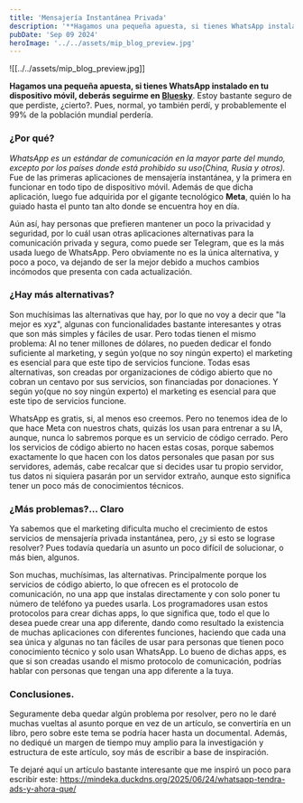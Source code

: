 ```yaml
---
title: 'Mensajería Instantánea Privada'
description: '**Hagamos una pequeña apuesta, si tienes WhatsApp instalado en tu dispositivo móvil, deberás seguirme en Bluesky'
pubDate: 'Sep 09 2024'
heroImage: '../../assets/mip_blog_preview.jpg'
---
```


![[../../assets/mip_blog_preview.jpg]]

**Hagamos una pequeña apuesta, si tienes WhatsApp instalado en tu dispositivo móvil, deberás seguirme en [Bluesky](https://bsky.app/diegoaep07.github.io)**. Estoy bastante seguro de que perdiste, ¿cierto?. Pues, normal, yo también perdí, y probablemente el 99% de la población mundial perdería.
### ¿Por qué?
*WhatsApp es un estándar de comunicación en la mayor parte del mundo, excepto por los países donde está prohibido su uso(China, Rusia y otros).* Fue de las primeras aplicaciones de mensajería instantánea, y la primera en funcionar en todo tipo de dispositivo móvil. Además de que dicha aplicación, luego fue adquirida por el gigante tecnológico **Meta**, quién lo ha guiado hasta el punto tan alto donde se encuentra hoy en día.

Aún así, hay personas que prefieren mantener un poco la privacidad y seguridad, por lo cuál usan otras aplicaciones alternativas para la comunicación privada y segura, como puede ser Telegram, que es la más usada luego de WhatsApp. Pero obviamente no es la única alternativa, y poco a poco, va dejando de ser la mejor debido a muchos cambios incómodos que presenta con cada actualización.
### ¿Hay más alternativas?
Son muchísimas las alternativas que hay, por lo que no voy a decir que "la mejor es xyz", algunas con funcionalidades bastante interesantes y otras que son más simples y fáciles de usar. Pero todas tienen el mismo problema: Al no tener millones de dólares, no pueden dedicar el fondo suficiente al marketing, y según yo(que no soy ningún experto) el marketing es esencial para que este tipo de servicios funcione. Todas esas alternativas, son creadas por organizaciones de código abierto que no cobran un centavo por sus servicios, son financiadas por donaciones. Y según yo(que no soy ningún experto) el marketing es esencial para que este tipo de servicios funcione.

WhatsApp es gratis, si, al menos eso creemos. Pero no tenemos idea de lo que hace Meta con nuestros chats, quizás los usan para entrenar a su IA, aunque, nunca lo sabremos porque es un servicio de código cerrado. Pero los servicios de código abierto no hacen estas cosas, porque sabemos exactamente lo que hacen con los datos personales que pasan por sus servidores, además, cabe recalcar que si decides usar tu propio servidor, tus datos ni siquiera pasarán por un servidor extraño, aunque esto significa tener un poco más de conocimientos técnicos.
### ¿Más problemas?... Claro
Ya sabemos que el marketing dificulta mucho el crecimiento de estos servicios de mensajería privada instantánea, pero, ¿y si esto se lograse resolver? Pues todavía quedaría un asunto un poco difícil de solucionar, o más bien, algunos.

Son muchas, muchísimas, las alternativas. Principalmente porque los servicios de código abierto, lo que ofrecen es el protocolo de comunicación, no una app que instalas directamente y con solo poner tu número de teléfono ya puedes usarla. Los programadores usan estos protocolos para crear dichas apps, lo que significa que, todo el que lo desea puede crear una app diferente, dando como resultado la existencia de muchas aplicaciones con diferentes funciones, haciendo que cada una sea única y algunas no tan fáciles de usar para personas que tienen poco conocimiento técnico y solo usan WhatsApp. Lo bueno de dichas apps, es que si son creadas usando el mismo protocolo de comunicación, podrías hablar con personas que tengan una app diferente a la tuya.
### Conclusiones.
Seguramente deba quedar algún problema por resolver, pero no le daré muchas vueltas al asunto porque en vez de un artículo, se convertiría en un libro, pero sobre este tema se podría hacer hasta un documental. Además, no dediqué un margen de tiempo muy amplio para la investigación y estructura de este artículo, soy más de escribir a base de inspiración.

Te dejaré aquí un artículo bastante interesante que me inspiró un poco para escribir este: https://mindeka.duckdns.org/2025/06/24/whatsapp-tendra-ads-y-ahora-que/